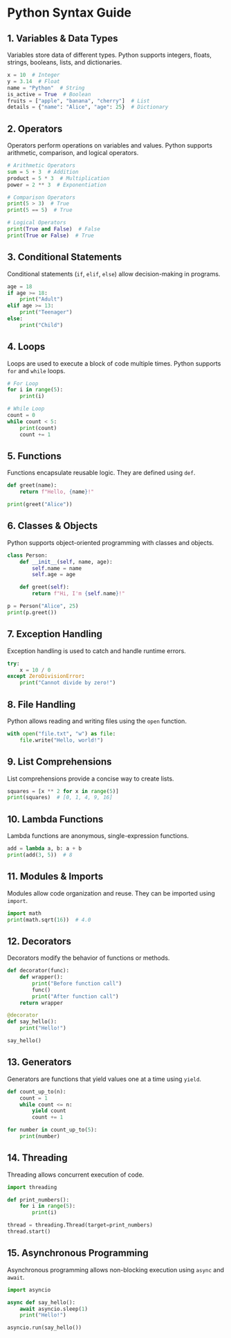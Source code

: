 # Python Syntax Guide

## 1. Variables & Data Types
Variables store data of different types. Python supports integers, floats, strings, booleans, lists, and dictionaries.
```python
x = 10  # Integer
y = 3.14  # Float
name = "Python"  # String
is_active = True  # Boolean
fruits = ["apple", "banana", "cherry"]  # List
details = {"name": "Alice", "age": 25}  # Dictionary
```

## 2. Operators
Operators perform operations on variables and values. Python supports arithmetic, comparison, and logical operators.
```python
# Arithmetic Operators
sum = 5 + 3  # Addition
product = 5 * 3  # Multiplication
power = 2 ** 3  # Exponentiation

# Comparison Operators
print(5 > 3)  # True
print(5 == 5)  # True

# Logical Operators
print(True and False)  # False
print(True or False)  # True
```

## 3. Conditional Statements
Conditional statements (`if`, `elif`, `else`) allow decision-making in programs.
```python
age = 18
if age >= 18:
    print("Adult")
elif age >= 13:
    print("Teenager")
else:
    print("Child")
```

## 4. Loops
Loops are used to execute a block of code multiple times. Python supports `for` and `while` loops.
```python
# For Loop
for i in range(5):
    print(i)

# While Loop
count = 0
while count < 5:
    print(count)
    count += 1
```

## 5. Functions
Functions encapsulate reusable logic. They are defined using `def`.
```python
def greet(name):
    return f"Hello, {name}!"

print(greet("Alice"))
```

## 6. Classes & Objects
Python supports object-oriented programming with classes and objects.
```python
class Person:
    def __init__(self, name, age):
        self.name = name
        self.age = age

    def greet(self):
        return f"Hi, I'm {self.name}!"

p = Person("Alice", 25)
print(p.greet())
```

## 7. Exception Handling
Exception handling is used to catch and handle runtime errors.
```python
try:
    x = 10 / 0
except ZeroDivisionError:
    print("Cannot divide by zero!")
```

## 8. File Handling
Python allows reading and writing files using the `open` function.
```python
with open("file.txt", "w") as file:
    file.write("Hello, world!")
```

## 9. List Comprehensions
List comprehensions provide a concise way to create lists.
```python
squares = [x ** 2 for x in range(5)]
print(squares)  # [0, 1, 4, 9, 16]
```

## 10. Lambda Functions
Lambda functions are anonymous, single-expression functions.
```python
add = lambda a, b: a + b
print(add(3, 5))  # 8
```

## 11. Modules & Imports
Modules allow code organization and reuse. They can be imported using `import`.
```python
import math
print(math.sqrt(16))  # 4.0
```

## 12. Decorators
Decorators modify the behavior of functions or methods.
```python
def decorator(func):
    def wrapper():
        print("Before function call")
        func()
        print("After function call")
    return wrapper

@decorator
def say_hello():
    print("Hello!")

say_hello()
```

## 13. Generators
Generators are functions that yield values one at a time using `yield`.
```python
def count_up_to(n):
    count = 1
    while count <= n:
        yield count
        count += 1

for number in count_up_to(5):
    print(number)
```

## 14. Threading
Threading allows concurrent execution of code.
```python
import threading

def print_numbers():
    for i in range(5):
        print(i)

thread = threading.Thread(target=print_numbers)
thread.start()
```

## 15. Asynchronous Programming
Asynchronous programming allows non-blocking execution using `async` and `await`.
```python
import asyncio

async def say_hello():
    await asyncio.sleep(1)
    print("Hello!")

asyncio.run(say_hello())
```

